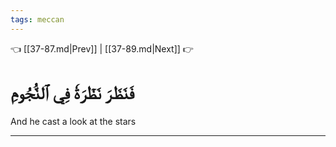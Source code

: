 ```yaml
---
tags: meccan
---
```


👈 [[37-87.md|Prev]] | [[37-89.md|Next]] 👉

# فَنَظَرَ نَظۡرَةٗ فِي ٱلنُّجُومِ

And he cast a look at the stars

---

